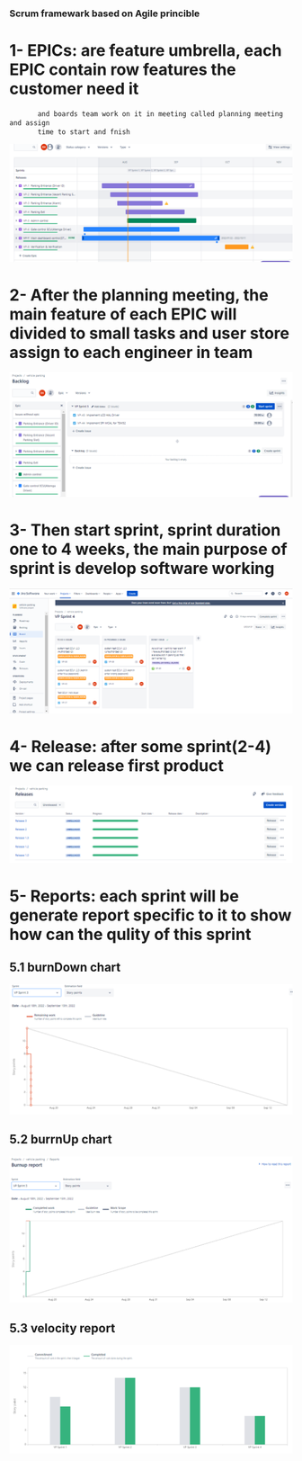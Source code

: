 ### Scrum framewark based on Agile princible 
# 1- EPICs: are feature umbrella, each EPIC contain row features the customer need it 
           and boards team work on it in meeting called planning meeting and assign
           time to start and fnish

![](https://github.com/bassamkhamis/Master-Embedded--System/blob/main/unit10_SW_Testing/lesson2/EPIC_roadmap.png)

# 2- After the planning meeting, the main feature of each EPIC will divided to small tasks and user store assign to each engineer in team

![](https://github.com/bassamkhamis/Master-Embedded--System/blob/main/unit10_SW_Testing/lesson2/Backlog.png)

# 3- Then start sprint, sprint duration one to 4 weeks, the main purpose of sprint is develop software working 

![](https://github.com/bassamkhamis/Master-Embedded--System/blob/main/unit10_SW_Testing/lesson2/Sprint4.png)

# 4- Release: after some sprint(2-4) we can release first product 
![](https://github.com/bassamkhamis/Master-Embedded--System/blob/main/unit10_SW_Testing/lesson2/Releases.png)

# 5- Reports: each sprint will be generate report specific to it to show how can the qulity of this sprint
## 5.1 burnDown chart
![](https://github.com/bassamkhamis/Master-Embedded--System/blob/main/unit10_SW_Testing/lesson2/burndownchart3.png)

## 5.2 burrnUp chart
![](https://github.com/bassamkhamis/Master-Embedded--System/blob/main/unit10_SW_Testing/lesson2/burnup%20report.png)

## 5.3 velocity report
![](https://github.com/bassamkhamis/Master-Embedded--System/blob/main/unit10_SW_Testing/lesson2/velocity%20report.png)
